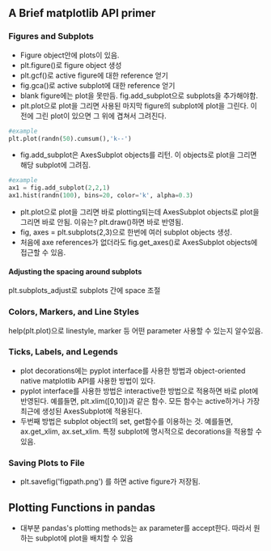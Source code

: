 ## A Brief matplotlib API primer
### Figures and Subplots
* Figure object안에 plots이 있음.
* plt.figure()로 figure object 생성
* plt.gcf()로 active figure에 대한 reference 얻기
* fig.gca()로 active subplot에 대한 reference 얻기
* blank figure에는 plot을 못만듬. fig.add_subplot으로 subplots을 추가해야함.
* plt.plot으로 plot을 그리면 사용된 마지막 figure의 subplot에 plot을 그린다. 이전에 그린 plot이 있으면 그 위에 겹쳐서 그려진다.
``` python
#example
plt.plot(randn(50).cumsum(),'k--')
```
* fig.add_subplot은 AxesSubplot objects를 리턴. 이 objects로 plot을 그리면 해당 subplot에 그려짐.
``` python
#example
ax1 = fig.add_subplot(2,2,1)
ax1.hist(randn(100), bins=20, color='k', alpha=0.3)
```
* plt.plot으로 plot을 그리면 바로 plotting되는데 AxesSubplot objects로 plot을 그리면 바로 안됨. 이유는? plt.draw()하면 바로 반영됨.
* fig, axes = plt.subplots(2,3)으로 한번에 여러 subplot objects 생성.
* 처음에 axe references가 없더라도 fig.get_axes()로 AxesSubplot objects에 접근할 수 있음.

#### Adjusting the spacing around subplots
plt.subplots_adjust로 subplots 간에 space 조절

### Colors, Markers, and Line Styles
help(plt.plot)으로 linestyle, marker 등 어떤 parameter 사용할 수 있는지 알수있음.

### Ticks, Labels, and Legends
* plot decorations에는 pyplot interface를 사용한 방법과 object-oriented native matplotlib API를 사용한 방법이 있다.
* pyplot interface를 사용한 방법은 interactive한 방법으로 적용하면 바로 plot에 반영된다. 예를들면, plt.xlim([0,10])과 같은 함수. 모든 함수는 active하거나 가장 최근에 생성된 AxesSubplot에 적용된다.
* 두번째 방법은 subplot object의 set, get함수를 이용하는 것. 예를들면, ax.get_xlim, ax.set_xlim. 특정 subplot에 명시적으로 decorations을 적용할 수 있음.

### Saving Plots to File
* plt.savefig('figpath.png') 를 하면 active figure가 저장됨.

## Plotting Functions in pandas
* 대부분 pandas's plotting methods는 ax parameter를 accept한다. 따라서 원하는 subplot에 plot을 배치할 수 있음


